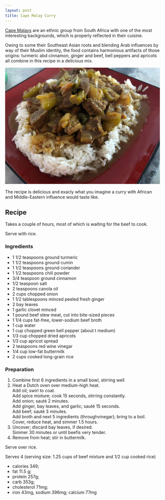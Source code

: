```yaml
---
layout: post
title: Cape Malay Curry
---
```


[Cape Malays](https://en.wikipedia.org/wiki/Cape_Malays)
are an ethnic group from South Africa with one
of the most interesting backgrounds, which is properly reflected
in their cuisine.

Owing to some their Southeast Asian roots and blending
Arab influences by way of their Muslim identity,
the food contains harmonious artifacts of those origins:
turmeric abd cinnamon, ginger and beef, bell peppers
and apricots all combine in this recipe in a delicious
mix.

![Cape Malay Curry](/assets/2018-cape_malay_curry.jpg)

The recipe is delicious and exacly
what you imagine a curry with African
and Middle-Eastern influence would taste like.

## Recipe

Takes a couple of hours, most of which is waiting for the beef to cook.

Serve with rice.

### Ingredients

* 1 1/2 teaspoons ground turmeric
* 1 1/2 teaspoons ground cumin
* 1 1/2 teaspoons ground coriander
* 1 1/2 teaspoons chili powder
* 3/4 teaspoon ground cinnamon
* 1/2 teaspoon salt
* 2 teaspoons canola oil
* 2 cups chopped onion
* 1 1/2 tablespoons minced peeled fresh ginger
* 2 bay leaves
* 1 garlic clovet minced
* 1 pound beef stew meat, cut into bite-sized pieces
* 1 1/4 cups fat-free, lower-sodium beef broth
* 1 cup water
* 1 cup chopped green bell pepper (about t medium)
* 1/3 cup chopped dried apricots
* 1/3 cup apricot spread
* 2 teaspoons red wine vinegar
* 1/4 cup low-fat buttermilk
* 2 cups cooked long-grain rice

### Preparation

1. Combine first 6 ingredients in a small bowl, stirring well
2. Heat a Dutch oven over medium-high heat.  
   Add oil; swirl to coat.  
   Add spice mixture; cook 15 seconds, stirring constantly.  
   Add onion; sauté 2 minutes.  
   Add ginger, bay leaves, and garlic; sauté 15 seconds.  
   Add beef; sauté 3 minutes.  
   Add broth and next 5 ingredients (throughvinegar); bring to a boil.  
   Cover, reduce heat, and simmer 1.5 hours.  
3. Uncover; discard bay leaves, if desired.  
  Simmer 30 minutes or until beefis very tender.  
4. Remove from heat; stir in buttermilk.

Serve over rice.

Serves 4 (serving size: 1.25 cups of beef mixture and 1/2 cup cooked rice)


* calories 349;
* fat 11.5 g;
* protein 257g;
* carb 353g;
* cholesterol 71mg;
* iron 43mg, sodium 396mg; calcium 77mg

